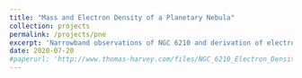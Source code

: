 ```yaml
---
title: "Mass and Electron Density of a Planetary Nebula"
collection: projects
permalink: /projects/pne
excerpt: 'Narrowband observations of NGC 6210 and derivation of electron density from the [SII] line flux.'
date: 2020-07-20
#paperurl: 'http://www.thomas-harvey.com/files/NGC_6210_Electron_Density_and_Mass.pdf'
---
```

